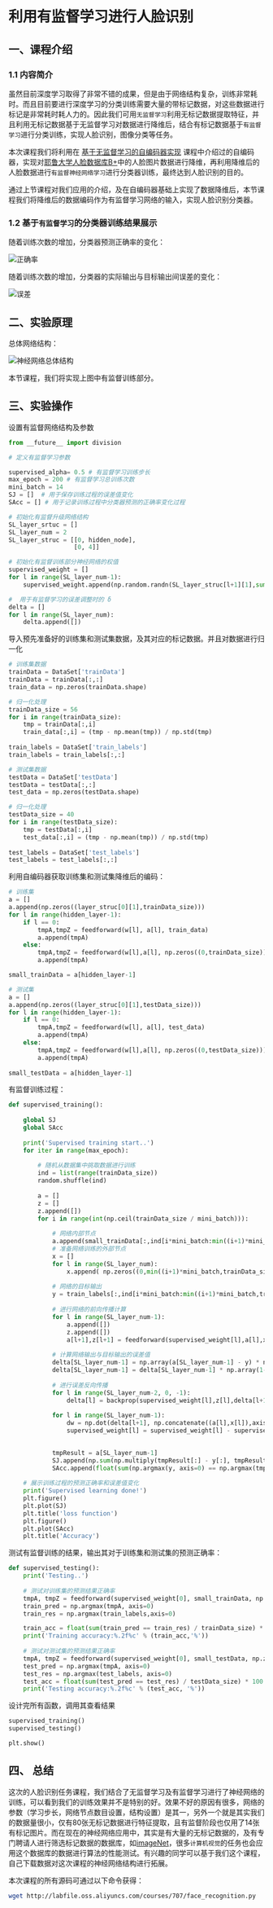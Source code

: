 # 利用有监督学习进行人脸识别

## 一、课程介绍

### 1.1 内容简介

虽然目前深度学习取得了非常不错的成果，但是由于网络结构复杂，训练非常耗时。而且目前要进行深度学习的分类训练需要大量的带标记数据，对这些数据进行标记是非常耗时耗人力的。因此我们可用`无监督学习`利用无标记数据提取特征，并且利用无标记数据基于无监督学习对数据进行降维后，结合有标记数据基于`有监督学习`进行分类训练，实现人脸识别，图像分类等任务。

本次课程我们将利用在 [基于无监督学习的自编码器实现](https://www.shiyanlou.com/courses/696) 课程中介绍过的自编码器，实现对[耶鲁大学人脸数据库B+](http://vision.ucsd.edu/content/extended-yale-face-database-b-b)中的人脸图片数据进行降维，再利用降维后的人脸数据进行`有监督神经网络学习`进行分类器训练，最终达到人脸识别的目的。

通过上节课程对我们应用的介绍，及在自编码器基础上实现了数据降维后，本节课程我们将降维后的数据编码作为有监督学习网络的输入，实现人脸识别分类器。

### 1.2 基于`有监督学习`的分类器训练结果展示

随着训练次数的增加，分类器预测正确率的变化：

![正确率](https://dn-anything-about-doc.qbox.me/document-uid291340labid2301timestamp1479459682174.png/wm)

随着训练次数的增加，分类器的实际输出与目标输出间误差的变化：

![误差](https://dn-anything-about-doc.qbox.me/document-uid291340labid2301timestamp1479459754649.png/wm)


## 二、实验原理

总体网络结构：

![神经网络总体结构](https://dn-anything-about-doc.qbox.me/document-uid291340labid2300timestamp1479458896226.png/wm)

本节课程，我们将实现上图中有监督训练部分。

## 三、实验操作

设置有监督网络结构及参数

```python 
from __future__ import division

# 定义有监督学习参数

supervised_alpha= 0.5 # 有监督学习训练步长
max_epoch = 200 # 有监督学习总训练次数
mini_batch = 14
SJ = []  # 用于保存训练过程的误差值变化
SAcc = [] # 用于记录训练过程中分类器预测的正确率变化过程

# 初始化有监督升级网络结构
SL_layer_srtuc = []
SL_layer_num = 2
SL_layer_struc = [[0, hidden_node],
                  [0, 4]]

# 初始化有监督训练部分神经网络的权值
supervised_weight = []
for l in range(SL_layer_num-1):
    supervised_weight.append(np.random.randn(SL_layer_struc[l+1][1],sum(SL_layer_struc[l])))

#  用于有监督学习的误差调整时的 δ   
delta = []
for l in range(SL_layer_num):
    delta.append([])    

```

导入预先准备好的训练集和测试集数据，及其对应的标记数据。并且对数据进行归一化

```python
# 训练集数据
trainData = DataSet['trainData'] 
trainData = trainData[:,:]   
train_data = np.zeros(trainData.shape)

# 归一化处理
trainData_size = 56  
for i in range(trainData_size):
    tmp = trainData[:,i]
    train_data[:,i] = (tmp - np.mean(tmp)) / np.std(tmp) 
      
train_labels = DataSet['train_labels']
train_labels = train_labels[:,:]

# 测试集数据      
testData = DataSet['testData']
testData = testData[:,:]
test_data = np.zeros(testData.shape)

# 归一化处理
testData_size = 40  
for i in range(testData_size):
    tmp = testData[:,i]
    test_data[:,i] = (tmp - np.mean(tmp)) / np.std(tmp) 
    
test_labels = DataSet['test_labels']
test_labels = test_labels[:,:]
```

利用自编码器获取训练集和测试集降维后的编码：

```python
# 训练集
a = []
a.append(np.zeros((layer_struc[0][1],trainData_size)))
for l in range(hidden_layer-1):
    if l == 0:
        tmpA,tmpZ = feedforward(w[l], a[l], train_data)
        a.append(tmpA)
    else:
        tmpA,tmpZ = feedforward(w[l],a[l], np.zeros((0,trainData_size)))
        a.append(tmpA)

small_trainData = a[hidden_layer-1]

# 测试集
a = []
a.append(np.zeros((layer_struc[0][1],testData_size)))
for l in range(hidden_layer-1):
    if l == 0:
        tmpA,tmpZ = feedforward(w[l], a[l], test_data)
        a.append(tmpA)
    else:
        tmpA,tmpZ = feedforward(w[l],a[l], np.zeros((0,testData_size)))
        a.append(tmpA)
    
small_testData = a[hidden_layer-1]
```

有监督训练过程：

```python
def supervised_training():
    
    global SJ
    global SAcc
    
    print('Supervised training start..')
    for iter in range(max_epoch):
        
        # 随机从数据集中挑取数据进行训练
        ind = list(range(trainData_size))
        random.shuffle(ind)
        
        a = []
        z = []
        z.append([])
        for i in range(int(np.ceil(trainData_size / mini_batch))):
            
            # 网络内部节点
            a.append(small_trainData[:,ind[i*mini_batch:min((i+1)*mini_batch,trainData_size)]])
            # 准备网络训练的外部节点
            x = []
            for l in range(SL_layer_num):
                x.append( np.zeros((0,min((i+1)*mini_batch,trainData_size)-i*mini_batch)))
    
            # 网络的目标输出
            y = train_labels[:,ind[i*mini_batch:min((i+1)*mini_batch,trainData_size)]]
            
            # 进行网络的前向传播计算
            for l in range(SL_layer_num-1):
                a.append([])
                z.append([])
                a[l+1],z[l+1] = feedforward(supervised_weight[l],a[l],x[l])
            
            # 计算网络输出与目标输出的误差值
            delta[SL_layer_num-1] = np.array(a[SL_layer_num-1] - y) * np.array(a[SL_layer_num-1])
            delta[SL_layer_num-1] = delta[SL_layer_num-1] * np.array(1-a[SL_layer_num-1])
            
            # 进行误差反向传播
            for l in range(SL_layer_num-2, 0, -1):
                delta[l] = backprop(supervised_weight[l],z[l],delta[l+1])
    
            for l in range(SL_layer_num-1):
                dw = np.dot(delta[l+1], np.concatenate((a[l],x[l]),axis=0).T) / mini_batch
                supervised_weight[l] = supervised_weight[l] - supervised_alpha * dw
    

            tmpResult = a[SL_layer_num-1]
            SJ.append(np.sum(np.multiply(tmpResult[:] - y[:], tmpResult[:] - y[:]))/2/mini_batch)   
            SAcc.append(float(sum(np.argmax(y, axis=0) == np.argmax(tmpResult, axis=0))/mini_batch))
    
    # 展示训练过程的预测正确率和误差值变化
    print('Supervised learning done!')         
    plt.figure()
    plt.plot(SJ)
    plt.title('loss function')
    plt.figure()
    plt.plot(SAcc)
    plt.title('Accuracy')
```

测试有监督训练的结果，输出其对于训练集和测试集的预测正确率：

```python
def supervised_testing():
    print('Testing..')
    
    # 测试对训练集的预测结果正确率
    tmpA, tmpZ = feedforward(supervised_weight[0], small_trainData, np.zeros((0,trainData_size)))    
    train_pred = np.argmax(tmpA, axis=0)
    train_res = np.argmax(train_labels,axis=0)

    train_acc = float(sum(train_pred == train_res) / trainData_size) * 100
    print('Training accuracy:%.2f%c' % (train_acc,'%'))
    
    # 测试对测试集的预测结果正确率
    tmpA, tmpZ = feedforward(supervised_weight[0], small_testData, np.zeros((0,testData_size)))    
    test_pred = np.argmax(tmpA, axis=0)
    test_res = np.argmax(test_labels, axis=0)
    test_acc = float(sum(test_pred == test_res) / testData_size) * 100
    print('Testing accuracy:%.2f%c' % (test_acc, '%'))
```

设计完所有函数，调用其查看结果
```python
supervised_training()
supervised_testing()

plt.show()
```

## 四、 总结

这次的人脸识别任务课程，我们结合了无监督学习及有监督学习进行了神经网络的训练，可以看到我们的训练效果并不是特别的好。效果不好的原因有很多，网络的参数（学习步长，网络节点数目设置，结构设置）是其一，另外一个就是其实我们的数据量很小，仅有80张无标记数据进行特征提取，且有监督阶段也仅用了14张有标记图片。而在现在的神经网络应用中，其实是有大量的无标记数据的，及有专门聘请人进行筛选标记数据的数据库，如[imageNet](http://image-net.org/)，很多`计算机视觉`的任务也会应用这个数据库的数据进行算法的性能测试。有兴趣的同学可以基于我们这个课程，自己下载数据对这次课程的神经网络结构进行拓展。

本次课程的所有源码可通过以下命令获得：

```bash
wget http://labfile.oss.aliyuncs.com/courses/707/face_recognition.py
```